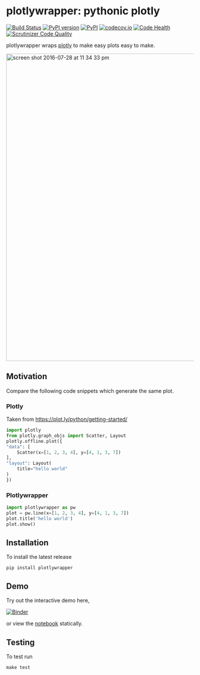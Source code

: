 # plotlywrapper: pythonic plotly

[![Build Status](https://travis-ci.org/jwkvam/plotlywrapper.svg?branch=master)](https://travis-ci.org/jwkvam/plotlywrapper)
[![PyPI version](https://badge.fury.io/py/plotlywrapper.svg)](https://badge.fury.io/py/plotlywrapper)
[![PyPI](https://img.shields.io/pypi/dm/plotlywrapper.svg)](https://badge.fury.io/py/plotlywrapper)
[![codecov.io](https://codecov.io/github/jwkvam/plotlywrapper/coverage.svg?branch=master)](https://codecov.io/github/jwkvam/plotlywrapper?branch=master)
[![Code Health](https://landscape.io/github/jwkvam/plotlywrapper/master/landscape.svg?style=flat)](https://landscape.io/github/jwkvam/plotlywrapper/master)
[![Scrutinizer Code Quality](https://scrutinizer-ci.com/g/jwkvam/plotlywrapper/badges/quality-score.png?b=master)](https://scrutinizer-ci.com/g/jwkvam/plotlywrapper/?branch=master)

plotlywrapper wraps [plotly](https://plot.ly/python/) to make easy plots easy to make.

<img width="826" alt="screen shot 2016-07-28 at 11 34 33 pm" src="https://cloud.githubusercontent.com/assets/86304/17239866/2c4c30b2-551c-11e6-9bb8-7ed467ebdacb.png">

## Motivation

Compare the following code snippets which generate the same plot.

### Plotly

Taken from https://plot.ly/python/getting-started/

``` python
import plotly
from plotly.graph_objs import Scatter, Layout
plotly.offline.plot({
"data": [
    Scatter(x=[1, 2, 3, 4], y=[4, 1, 3, 7])
],
"layout": Layout(
    title="hello world"
)
})
```

### Plotlywrapper
``` python
import plotlywrapper as pw
plot = pw.line(x=[1, 2, 3, 4], y=[4, 1, 3, 7])
plot.title('hello world')
plot.show()
```

## Installation

To install the latest release

```
pip install plotlywrapper
```

## Demo

Try out the interactive demo here,

[![Binder](http://mybinder.org/badge.svg)](http://mybinder.org/repo/jwkvam/plotlywrapper)

or view the [notebook](http://nbviewer.jupyter.org/github/jwkvam/plotlywrapper/blob/master/index.ipynb) statically.

## Testing

To test run

```
make test
```
